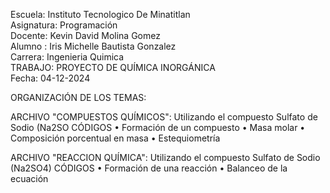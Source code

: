 Escuela: Instituto Tecnologico De Minatitlan
<br>
Asignatura: Programación
<br>
Docente: Kevin David Molina Gomez
<br>
Alumno : Iris Michelle Bautista Gonzalez
<br>
Carrera: Ingenieria Quimica
<br>
TRABAJO: PROYECTO DE QUÍMICA INORGÁNICA 
<br>
Fecha: 04-12-2024

ORGANIZACIÓN DE LOS TEMAS:

ARCHIVO "COMPUESTOS QUÍMICOS": Utilizando el compuesto Sulfato de Sodio (Na2SO
CÓDIGOS 
• Formación de un compuesto
• Masa molar
• Composición porcentual en masa
• Estequiometría

ARCHIVO "REACCION QUÍMICA": Utilizando el compuesto Sulfato de Sodio (Na2SO4)
CÓDIGOS
• Formación de una reacción
• Balanceo de la ecuación

